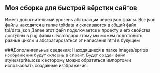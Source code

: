 ## Моя сборка для быстрой вёрстки сайтов
Имеет дополнительный уровень абстракции через json файлы.
Все json файлы находятся в папке tpl\data и склеиваются в общий файл tpl/data.json
Далее этот файл подключается к проекту и его свойства доступны в pug файлах.
Благодаря этому мы можем подготовить разные циклы и абстрагироваться от написания html в будущем

###Дополнительные сведения:
Находящиеся в папке images/sprites изображения будут склеены в спрайт.
Будет создан файл styles/sprite.scss к которому можно обратиться импортом и использовать созданные изображения.
